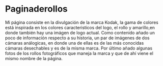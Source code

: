 # Paginaderollos
Mi página consiste en la divulgación de la marca Kodak, la gama de colores está inspirada en los colores caracteristicos del logo, el rollo y amarillo,en donde también
hay una imágen de logo actual. Como contenido añado un poco de información respecto a su historia, un par de imágenes de dos cámaras análogicas, en donde una de ellas
es de las más conocidas cámaras desechables y es de la misma marca. Por último añado algunas fotos de los rollos fotográficos que maneja la marca y que de ahí viene el mismo
nombre de la página.
